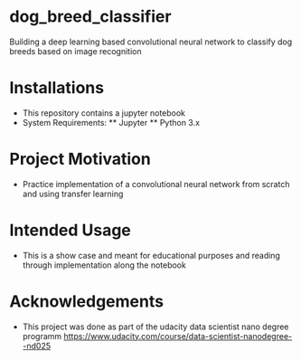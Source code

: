 # dog_breed_classifier
Building a deep learning based convolutional neural network to classify dog breeds based on image recognition

# Installations

* This repository contains a jupyter notebook
* System Requirements: 
** Jupyter
** Python 3.x

# Project Motivation

* Practice implementation of a convolutional neural network from scratch and using transfer learning

# Intended Usage

* This is a show case and meant for educational purposes and reading through implementation along the notebook

# Acknowledgements

* This project was done as part of the udacity data scientist nano degree programm https://www.udacity.com/course/data-scientist-nanodegree--nd025
